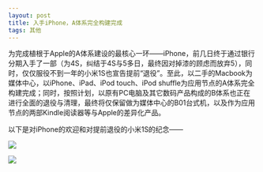 ```yaml
---
layout: post
title: 入手iPhone，A体系完全构建完成
tags: 其他
---
```


为完成植根于Apple的A体系建设的最核心一环——iPhone，前几日终于通过银行分期入手了一部（为4S，纠结于4S与5多日，最终因对掉漆的顾虑而放弃5），同时，仅仅服役不到一年的小米1S也宣告提前“退役”。至此，以二手的Macbook为媒体中心，以iPhone、iPad、iPod touch、iPod shuffle为应用节点的A体系完全构建完成；同时，按照计划，以原有PC电脑及其它数码产品构成的B体系也正在进行全面的退役与清理，最终将仅保留做为媒体中心的B01台式机，以及作为应用节点的两部Kindle阅读器等与Apple的差异化产品。

以下是对iPhone的欢迎和对提前退役的小米1S的纪念——

![](http://ohfv138uq.bkt.clouddn.com/iphone1.jpg-700)

![](http://ohfv138uq.bkt.clouddn.com/iphone2.jpg-700)

